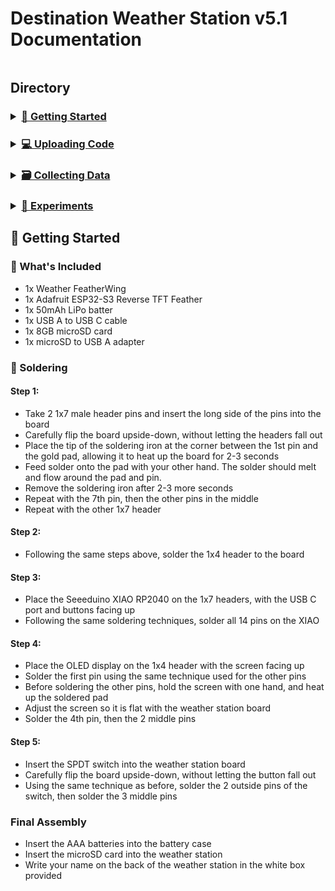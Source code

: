 # Destination Weather Station v5.1 Documentation
![]()
## Directory
[//]: # (Directory Links)
<div>
<h3>
<details>
  <summary><a href="#-getting-started">🚀 Getting Started</a></summary>
  <ul>
    <li><a href="#-whats-included">📝 What's Included</a></li>
    <details>
        <summary><a href=#-getting-started>🔧 Soldering</a></summary>
        <ul>
        <li><a href="#step-1">Step 1</a></li>
        <li><a href="#step-2">Step 2</a></li>
        <li><a href="#step-3">Step 3</a></li>
        <li><a href="#step-4">Step 4</a></li>
        <li><a href="#step-5">Step 5</a></li>
        </ul>
    </details>
    <li><a href="#final-assembly">Final Assembly</a></li>
  </ul>
</details>
</h3>

<h3>
<details>
  <summary><a href="uploading-code.md">💻 Uploading Code</a></summary>
  <ul>
    <li><a href="uploading-code.md#💾-downloading-arduino-ide">💾 Downloading Arduino IDE</a></li>
    <details>
        <summary><a href="uploading-code.md#💻-configuring-arduino-ide">💻 Configuring Arduino IDE</a></summary>
        <ul>
        <li><a href="uploading-code.md#📥-installing-board-manager">📥 Installing Board Manager</a></li>
        <li><a href="uploading-code.md#📥-installing-code-libraries">📥 Installing Code Libraries</a></li>
        </ul>
    </details>
    <li><a href="uploading-code.md#👾-example-programs">👾 Example Programs</a></li>
  </ul>
</details>
</h3>

<h3>
<details>
  <summary><a href="collecting-data.md">🗃️ Collecting Data</a></summary>
  <ul>
    <li><a href="">Domain 1</a></li>
    <details>
        <summary><a href=>Sub-Domain List 1</a></summary>
        <ul>
        <li><a href="">Sub-Domain 1</a></li>
        <li><a href="">Sub-Domain 2</a></li>
        <li><a href="">Sub-Domain 3</a></li>
        <li><a href="">Sub-Domain 4</a></li>
        <li><a href="">Sub-Domain 5</a></li>
        </ul>
    </details>
    <li><a href="">Domain 2</a></li>
  </ul>
</details>
</h3>

<h3>
<details>
  <summary><a href="collecting-data.md">🧪 Experiments</a></summary>
  <ul>
    <li><a href="">Domain 1</a></li>
    <details>
        <summary><a href=>Sub-Domain List 1</a></summary>
        <ul>
        <li><a href="">Sub-Domain 1</a></li>
        <li><a href="">Sub-Domain 2</a></li>
        <li><a href="">Sub-Domain 3</a></li>
        <li><a href="">Sub-Domain 4</a></li>
        <li><a href="">Sub-Domain 5</a></li>
        </ul>
    </details>
    <li><a href="">Domain 2</a></li>
  </ul>
</details>
</h3>
</div>

## 🚀 Getting Started

### 📝 What's Included
- 1x Weather FeatherWing
- 1x Adafruit ESP32-S3 Reverse TFT Feather
- 1x 50mAh LiPo batter
- 1x USB A to USB C cable
- 1x 8GB microSD card
- 1x microSD to USB A adapter

### 🔧 Soldering

#### Step 1:
- Take 2 1x7 male header pins and insert the long side of the pins into the board
- Carefully flip the board upside-down, without letting the headers fall out
- Place the tip of the soldering iron at the corner between the 1st pin and the gold pad, allowing it to heat up the board for 2-3 seconds
- Feed solder onto the pad with your other hand. The solder should melt and flow around the pad and pin.
- Remove the soldering iron after 2-3 more seconds
- Repeat with the 7th pin, then the other pins in the middle
- Repeat with the other 1x7 header

#### Step 2:
- Following the same steps above, solder the 1x4 header to the board

#### Step 3:
- Place the Seeeduino XIAO RP2040 on the 1x7 headers, with the USB C port and buttons facing up
- Following the same soldering techniques, solder all 14 pins on the XIAO

#### Step 4:
- Place the OLED display on the 1x4 header with the screen facing up
- Solder the first pin using the same technique used for the other pins
- Before soldering the other pins, hold the screen with one hand, and heat up the soldered pad
- Adjust the screen so it is flat with the weather station board
- Solder the 4th pin, then the 2 middle pins

#### Step 5:
- Insert the SPDT switch into the weather station board
- Carefully flip the board upside-down, without letting the button fall out
- Using the same technique as before, solder the 2 outside pins of the switch, then solder the 3 middle pins

### Final Assembly
- Insert the AAA batteries into the battery case
- Insert the microSD card into the weather station
- Write your name on the back of the weather station in the white box provided